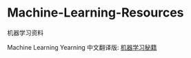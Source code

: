 # Machine-Learning-Resources
机器学习资料


Machine Learning Yearning
中文翻译版: [机器学习秘籍](https://accepteddoge.github.io/machine-learning-yearning-cn/docs/home/)

